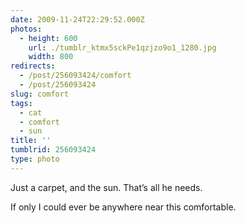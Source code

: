 ```yaml
---
date: 2009-11-24T22:29:52.000Z
photos:
  - height: 600
    url: ./tumblr_ktmx5sckPe1qzjzo9o1_1280.jpg
    width: 800
redirects:
  - /post/256093424/comfort
  - /post/256093424
slug: comfort
tags:
  - cat
  - comfort
  - sun
title: ''
tumblrid: 256093424
type: photo
---
```

<p>Just a carpet, and the sun.  That&rsquo;s all he needs.</p>

<p>If only I could ever be anywhere near this comfortable.</p>
